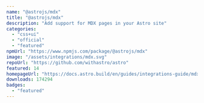```yaml
---
name: "@astrojs/mdx"
title: "@astrojs/mdx"
description: "Add support for MDX pages in your Astro site"
categories:
  - "css+ui"
  - "official"
  - "featured"
npmUrl: "https://www.npmjs.com/package/@astrojs/mdx"
image: "/assets/integrations/mdx.svg"
repoUrl: "https://github.com/withastro/astro"
featured: 14
homepageUrl: "https://docs.astro.build/en/guides/integrations-guide/mdx/"
downloads: 174294
badges:
  - "featured"
---
```

